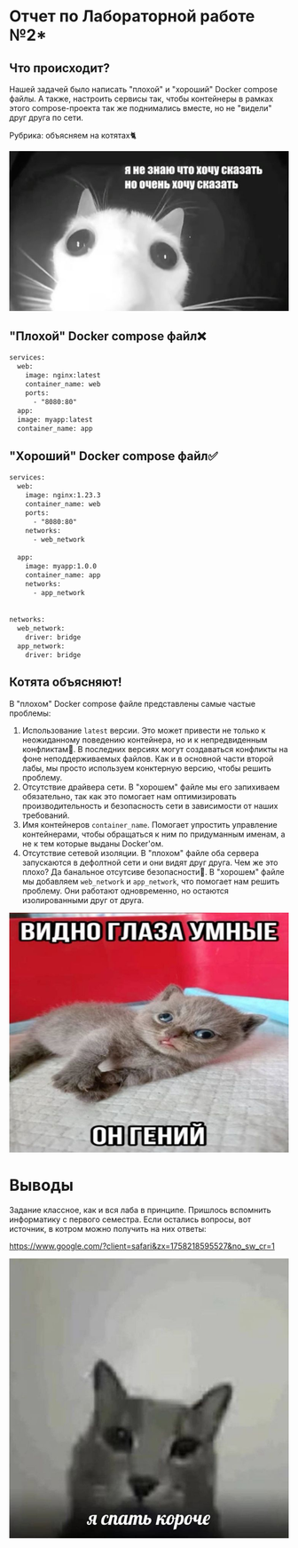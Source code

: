 # Отчет по Лабораторной работе №2*
## Что происходит?
Нашей задачей было написать "плохой" и "хороший" Docker compose файлы. А также, настроить сервисы так, чтобы контейнеры в рамках этого compose-проекта так же поднимались вместе, но не "видели" друг друга по сети. 

Рубрика: объясняем на котятах🐈

![cat](../photos/cat*.jpg)

## "Плохой" Docker compose файл❌
```
services:
  web:
    image: nginx:latest 
    container_name: web 
    ports:
      - "8080:80"
  app:
  image: myapp:latest 
  container_name: app
  ```

## "Хороший" Docker compose файл✅
```
services:
  web:
    image: nginx:1.23.3 
    container_name: web 
    ports:
      - "8080:80"
    networks:
      - web_network

  app:
    image: myapp:1.0.0 
    container_name: app 
    networks:
      - app_network


networks:
  web_network:
    driver: bridge 
  app_network:
    driver: bridge
```

## Котята объясняют!
В "плохом" Docker compose файле представлены самые частые проблемы:

1. Использование ```latest``` версии. Это может привести не только к неожиданному поведению контейнера, но и к непредвиденным конфликтам🚩. 
В последних версиях могут создаваться конфликты на фоне неподдерживаемых файлов. Как и в основной части второй лабы, мы просто используем конктерную версию, чтобы решить проблему. 
2. Отсутствие драйвера сети. В "хорошем" файле мы его запихиваем обязательно, так как это помогает нам оптимизировать производительность и безопасность сети в зависимости от наших требований.
3. Имя контейнеров ```container_name```. Помогает упростить управление контейнерами, чтобы обращаться к ним по придуманным именам, а не к тем которые выданы Docker'ом.
4. Отсутствие сетевой изоляции. В "плохом" файле оба сервера запускаются в дефолтной сети и они видят друг друга. Чем же это плохо? Да банальное отсутсиве безопасности🫡. В "хорошем" файле мы добавляем ```web_network``` и ```app_network```, что помогает нам решить проблему. Они работают одновременно, но остаются изолированными друг от друга.

![cat](../photos/cat**.jpg)

# Выводы
Задание классное, как и вся лаба в принципе. Пришлось вспомнить информатику с первого семестра. Если остались вопросы, вот источник, в котром можно получить на них ответы: 

https://www.google.com/?client=safari&zx=1758218595527&no_sw_cr=1

![cat](../photos/cat***.jpg)
